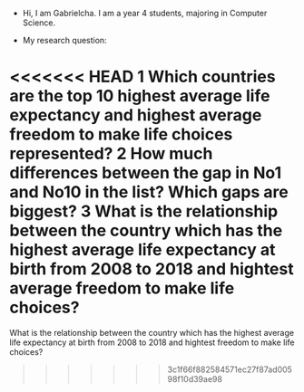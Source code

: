 - Hi, I am Gabrielcha. I am a year 4 students, majoring in Computer Science.


- My research question: 

<<<<<<< HEAD
1 Which countries are the top 10 highest average life expectancy and highest average freedom to make life choices represented? 
2 How much differences between the gap in No1 and No10 in the list? Which gaps are biggest? 
3 What is the relationship between the country which has the highest average life expectancy at birth from 2008 to 2018 and hightest average freedom to make life choices?
=======
 What is the relationship between the country which has the highest average life expectancy at birth from 2008 to 2018 and hightest freedom to make life choices?
>>>>>>> 3c1f66f882584571ec27f87ad00598f10d39ae98
